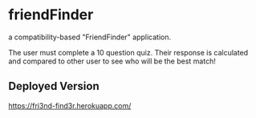 # friendFinder
a compatibility-based "FriendFinder" application.

The user must complete a 10 question quiz. Their response is calculated and compared to other user to see who will be the best match!

## Deployed Version
https://fri3nd-find3r.herokuapp.com/

